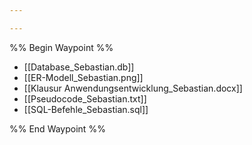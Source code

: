 ```yaml
---

---
```

%% Begin Waypoint %%
- [[Database_Sebastian.db]]
- [[ER-Modell_Sebastian.png]]
- [[Klausur Anwendungsentwicklung_Sebastian.docx]]
- [[Pseudocode_Sebastian.txt]]
- [[SQL-Befehle_Sebastian.sql]]

%% End Waypoint %%